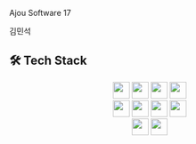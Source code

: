 

Ajou Software 17

김민석

<!--

안녕하세요. 김민석입니다.👋
''' Hi there 👋
**JisinKeo/JisinKeo** is a ✨ _special_ ✨ repository because its `README.md` (this file) appears on your GitHub profile.

Here are some ideas to get you started:

- 🔭 I’m currently working on ...
- 🌱 I’m currently learning ...
- 👯 I’m looking to collaborate on ...
- 🤔 I’m looking for help with ...
- 💬 Ask me about ...
- 📫 How to reach me: ...
- 😄 Pronouns: ...
- ⚡ Fun fact: ...
-->
<!--
## 🌱 Profile

아주대학교 소프트웨어학과(2017.03~)

네이버 웹 부스트캠프 7기 챌린지 (진행 중)

GDSC
-->


## 🛠 Tech Stack
<p align="center">
    <img height="30em" src="https://img.shields.io/badge/C-A8B9CC?style=for-the-badge&logo=c&logoColor=white"/>
    <img height="30em" src="https://img.shields.io/badge/C%2B%2B-00599C?style=for-the-badge&logo=c%2B%2B&logoColor=white"/>
    <img height="30em" src="https://img.shields.io/badge/Java-ED8B00?style=for-the-badge&logo=java&logoColor=white"/>
    <img height="30em" src="https://img.shields.io/badge/Python-3776AB?style=for-the-badge&logo=python&logoColor=white"/>
  <br/>
    <img height="30em" src="https://img.shields.io/badge/HTML-E34F26?style=for-the-badge&logo=HTML5&logoColor=white"/>
    <img height="30em" src="https://img.shields.io/badge/CSS-1572B6?style=for-the-badge&logo=CSS3&logoColor=white"/>
    <img height="30em" src="https://img.shields.io/badge/JavaScript-F7DF1E?style=for-the-badge&logo=javascript&logoColor=white"/>
    <img height="30em" src="https://img.shields.io/badge/React-61DAFB?style=for-the-badge&logo=React&logoColor=white"/>
 
  <br/>
    <img height="30em" src="https://img.shields.io/badge/Spring-008000?style=for-the-badge&logo=Spring&logoColor=white"/> 
    <img height="30em" src="https://img.shields.io/badge/Mysql-4479A1?style=for-the-badge&logo=MySql&logoColor=white"/> 
    

<!--

</p>
## 🌱 GitHub stats

![Anurag's GitHub stats](https://github-readme-stats.vercel.app/api?username=JisinKeo&show_icons=true&theme=radical)



## 😄 BOJ rank
    

![Solved.ac Profile](http://mazassumnida.wtf/api/v2/generate_badge?boj=blues9803)


-->
